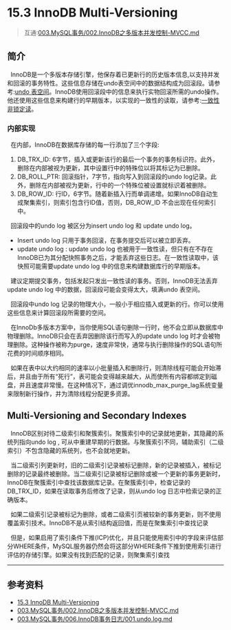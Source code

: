 # 15.3 InnoDB Multi-Versioning
> 互通:[003.MySQL事务/002.InnoDB之多版本并发控制-MVCC.md](../../003.MySQL事务/002.InnoDB之多版本并发控制-MVCC.md)
## 简介
&nbsp;&nbsp;InnoDB是一个多版本存储引擎，他保存着已更新行的历史版本信息,以支持并发和回滚的事务特性。这些信息存储在undo表空间中的数据结构成为回滚段。请参考:[undo 表空间](https://dev.mysql.com/doc/refman/8.1/en/innodb-undo-tablespaces.html)。InnoDB使用回滚段中的信息来执行实物回滚所需的undo操作。他还使用这些信息来构建行的早期版本，以实现的一致性的读取，请参考:[一致性非锁定读](../../003.MySQL事务/005.一致性非锁定读.md)。

### 内部实现
&nbsp;&nbsp;在内部，InnoDB在数据库存储的每一行添加了三个字段:
1. DB_TRX_ID: 6字节，插入或更新该行的最后一个事务的事务标识符。此外，删除在内部被视为更新，其中设置行中的特殊位以将其标记为已删除。
2. DB_ROLL_PTR: 回滚指针，7字节，指向写入到回滚段的undo log记录。此外，删除在内部被视为更新，行中的一个特殊位被设置就标识着被删除。
3. DB_ROW_ID: 行ID，6字节。随着新插入行而单调递增。如果InnoDB自动生成聚集索引，则索引包含行ID值，否则，DB_ROW_ID 不会出现在任何索引中。

&nbsp;&nbsp;回滚段中的undo log 被区分为insert undo log 和 update undo log。
- Insert undo log 只用于事务回滚，在事务提交后可以被立即丢弃。
- update undo log : update undo log 也被用于一致性读，但只有在不存在InnoDB已为其分配快照事务之后，才能丢弃这些日志。在一致性读取中，该快照可能需要update undo log 中的信息来构建数据库行的早期版本。

&nbsp;&nbsp;建议定期提交事务，包括发起只发出一致性读的事务。否则，InnoDB无法丢弃update undo log 中的数据，回滚段可能会变得太大，填满undo 表空间。

&nbsp;&nbsp;回滚段中undo log 记录的物理大小，一般小于相应插入或更新的行。你可以使用这些信息来计算回滚段所需要的空间。

&nbsp;&nbsp;在InnoDb多版本方案中，当你使用SQL语句删除一行时，他不会立即从数据库中物理删除。InnoDB只会在丢弃因删除该行而写入的update undo log 时才会被物理删除。这种操作被称为purge，速度非常快，通常与执行删除操作的SQL语句所花费的时间顺序相同。

&nbsp;&nbsp;如果在表中以大约相同的速率以小批量插入和删除行，则清除线程可能会开始滞后，并且由于所有“死行”，表可能会变得越来越大，从而使所有内容都绑定到磁盘，并且速度非常慢。在这种情况下，通过调优innodb_max_purge_lag系统变量来限制新行操作，并为清除线程分配更多资源。


## Multi-Versioning and Secondary Indexes
&nbsp;&nbsp;InnoDB区别对待二级索引和聚簇索引。聚簇索引中的记录就地更新，其隐藏的系统列指向undo log , 可从中重建早期的行数据。与聚簇索引不同，辅助索引（二级索引）不包含隐藏的系统列，也不会就地更新。

&nbsp;&nbsp;当二级索引列更新时，旧的二级索引记录被标记删除，新的记录被插入，被标记删除的记录最终被删除。当二级索引记录被标记删除或被一个更新的事务更新时，InnoDB在聚簇索引中查找该数据库记录。在聚簇索引中，检查记录的DB_TRX_ID，如果在读取事务后修改了记录，则从undo log 日志中检索记录的正确版本。

&nbsp;&nbsp;如果二级索引记录被标记为删除，或者二级索引页被较新的事务更新，则不使用覆盖索引技术。InnoDB不是从索引结构返回值，而是在聚集索引中查找记录

&nbsp;&nbsp;但是，如果启用了索引条件下推(ICP)优化，并且只能使用索引中的字段来评估部分WHERE条件，MySQL服务器仍然会将这部分WHERE条件下推到使用索引进行评估的存储引擎。如果没有找到匹配的记录，则聚集索引查找


---

## 参考资料
- [15.3 InnoDB Multi-Versioning](https://dev.mysql.com/doc/refman/8.1/en/innodb-multi-versioning.html)
- [003.MySQL事务/002.InnoDB之多版本并发控制-MVCC.md](../../003.MySQL事务/002.InnoDB之多版本并发控制-MVCC.md)
- [003.MySQL事务/006.InnoDB事务日志/001.undo.log.md](../../003.MySQL事务/006.InnoDB事务日志/001.undo.log.md)